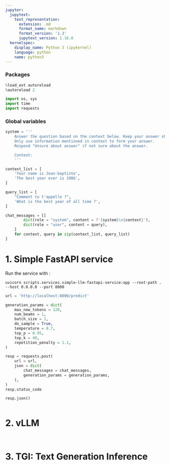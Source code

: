 ```yaml
---
jupyter:
  jupytext:
    text_representation:
      extension: .md
      format_name: markdown
      format_version: '1.3'
      jupytext_version: 1.16.0
  kernelspec:
    display_name: Python 3 (ipykernel)
    language: python
    name: python3
---
```


<!-- #region -->


### Packages
<!-- #endregion -->

```python
%load_ext autoreload
%autoreload 2
```

```python
import os, sys
import time
import requests
```

### Global variables

```python
system = '''
    Answer the question based on the context below. Keep your answer short. 
    Only use information mentioned in context to form your answer.
    Respond "Unsure about answer" if not sure about the answer.

    Context:
    '''

context_list = [
    'Your name is Jean-baptiste',
    'The best year ever is 1986',
]

query_list = [
    "Comment tu t'appelle ?",
    'What is the best year of all time ?',
]

chat_messages = [[
        dict(role = "system", content = f'{system}\n{context}'),
        dict(role = "user", content = query),
    ]
    for context, query in zip(context_list, query_list)
]
```

# 1. Simple FastAPI service

Run the service with :
```
uvicorn scripts.services.simple-llm-fastapi-service:app --root-path . --host 0.0.0.0 --port 8000
```

```python
url = 'http://localhost:8000/predict'

generation_params = dict(
    max_new_tokens = 128,
    num_beams = 1,
    batch_size = 1,
    do_sample = True,
    temperature = 0.7,
    top_p = 0.95,
    top_k = 40,
    repetition_penalty = 1.1,
)

resp = requests.post(
    url = url,
    json = dict(
        chat_messages = chat_messages,
        generation_params = generation_params,
    ),
)
resp.status_code
```

```python
resp.json()
```

```python

```

# 2. vLLM

```python

```

```python

```

# 3. TGI: Text Generation Inference
